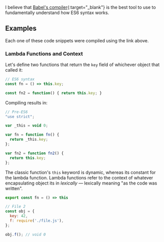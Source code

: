 I believe that [Babel's compiler](https://babeljs.io/repl/build/master){:target="_blank"} is the best tool to use to fundamentally understand how ES6 syntax works.

## Examples
Each one of these code snippets were compiled using the link above.
###  Lambda Functions and Context
Let's define two functions that return the `key` field of whichever object that called it:
```javascript
// ES6 syntax
const fn = () => this.key;

const fn2 = function() { return this.key; }
```
Compiling results in: 
```javascript
// Pre-ES6
"use strict";

var _this = void 0;

var fn = function fn() {
  return _this.key;
};

var fn2 = function fn2() {
  return this.key;
};
```
The classic function's `this` keyword is dynamic, whereas its constant for the lambda function. Lambda functions refer to the context of whatever encapsulating object its in *lexically* &#8212; lexically meaning "as the code was written". 
```javascript
export const fn = () => this

// File 2
const obj = {
  key: 42,
  f: require('./file.js'),
};

obj.f(); // void 0
```